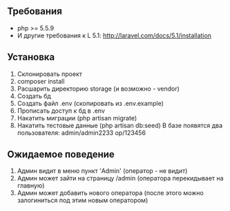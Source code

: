 ## Требования
- php >= 5.5.9
- И другие требования к L 5.1: http://laravel.com/docs/5.1/installation

## Установка

1. Склонировать проект
2. composer install
3. Расшарить директорию storage (и возможно - vendor)
4. Создать бд
5. Создать файл .env (скопировать из .env.example)
6. Прописать доступ к бд в .env
7. Накатить миграции (php artisan migrate)
8. Накатить тестовые данные (php artisan db:seed)
В базе появятся два пользователя:
admin/admin2233
op/123456

## Ожидаемое поведение

1. Админ видит в меню пункт 'Admin' (оператор - не видит)
2. Админ может зайти на страницу /admin (оператора перекидывает на главную)
3. Админ может добавить нового оператора (после этого можно залогиниться под этим новым оператором)